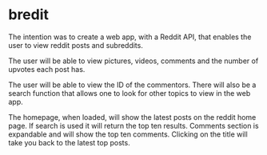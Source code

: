 # bredit

The intention was to create a web app, with a Reddit API, that enables the user to view reddit posts and subreddits.

The user will be able to view pictures, videos, comments and the number of upvotes each post has.

The user will be able to view the ID of the commentors.
There will also be a search function that allows one to look for other topics to view in the web app.

The homepage, when loaded, will show the latest posts on the reddit home page.
If search is used it will return the top ten results.
Comments section is expandable and will show the top ten comments.
Clicking on the title will take you back to the latest top posts.
